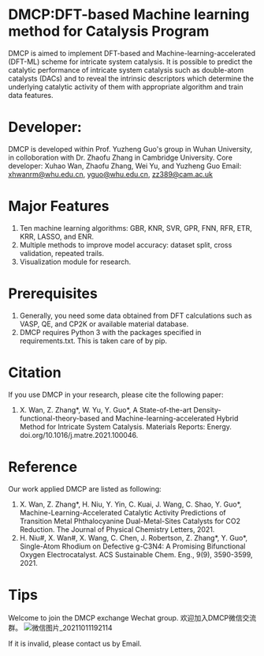 # DMCP:DFT-based Machine learning method for Catalysis Program
DMCP is aimed to implement DFT-based and Machine-learning-accelerated (DFT-ML) scheme for intricate system catalysis. It is possible to predict the catalytic performance of intricate system catalysis such as double-atom catalysts (DACs) and to reveal the intrinsic descriptors which determine the underlying catalytic activity of them with appropriate algorithm and train data features.
# Developer:
DMCP is developed within Prof. Yuzheng Guo's group in Wuhan University, in colloboration with Dr. Zhaofu Zhang in Cambridge University.
Core developer: Xuhao Wan, Zhaofu Zhang, Wei Yu, and Yuzheng Guo
Email: xhwanrm@whu.edu.cn, yguo@whu.edu.cn, zz389@cam.ac.uk 
# Major Features
1. Ten machine learning algorithms: GBR, KNR, SVR, GPR, FNN, RFR, ETR, KRR, LASSO, and ENR.
2. Multiple methods to improve model accuracy: dataset split, cross validation, repeated trails. 
3. Visualization module for research.
# Prerequisites
1. Generally, you need some data obtained from DFT calculations such as VASP, QE, and CP2K or available material database.
2. DMCP requires Python 3 with the packages specified in requirements.txt. This is taken care of by pip.
# Citation
If you use DMCP in your research, please cite the following paper:
1. X. Wan, Z. Zhang*, W. Yu, Y. Guo*, A State-of-the-art Density-functional-theory-based and Machine-learning-accelerated Hybrid Method for Intricate System Catalysis. Materials Reports: Energy. doi.org/10.1016/j.matre.2021.100046.
# Reference
Our work applied DMCP are listed as following:
1. X. Wan, Z. Zhang*, H. Niu, Y. Yin, C. Kuai, J. Wang, C. Shao, Y. Guo*, Machine-Learning-Accelerated Catalytic Activity Predictions of Transition Metal Phthalocyanine Dual-Metal-Sites Catalysts for CO2 Reduction. The Journal of Physical Chemistry Letters, 2021.
2. H. Niu#, X. Wan#, X. Wang, C. Chen, J. Robertson, Z. Zhang*, Y. Guo*, Single-Atom Rhodium on Defective g-C3N4: A Promising Bifunctional Oxygen Electrocatalyst. ACS Sustainable Chem. Eng., 9(9), 3590-3599, 2021.
# Tips
Welcome to join the DMCP exchange Wechat group.
欢迎加入DMCP微信交流群。
![微信图片_20211011192114](https://user-images.githubusercontent.com/73831094/136782057-2624ff28-e7ce-4a79-b41a-d0e8f5120e22.jpg)

If it is invalid, please contact us by Email.
